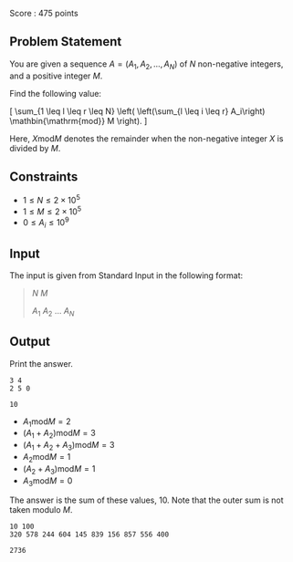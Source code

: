 Score : $475$ points

## Problem Statement

You are given a sequence $A = (A_1, A_2, \dots, A_N)$ of $N$ non-negative integers, and a positive integer $M$.

Find the following value:

\[
\sum_{1 \leq l \leq r \leq N} \left( \left(\sum_{l \leq i \leq r} A_i\right) \mathbin{\mathrm{mod}} M \right).
\]

Here, $X \mathbin{\mathrm{mod}} M$ denotes the remainder when the non-negative integer $X$ is divided by $M$.

## Constraints

- $1 \leq N \leq 2 \times 10^5$
- $1 \leq M \leq 2 \times 10^5$
- $0 \leq A_i \leq 10^9$

## Input

The input is given from Standard Input in the following format:

> $N$ $M$
> 
> $A_1$ $A_2$ $\dots$ $A_N$

## Output

Print the answer.

```input1
3 4
2 5 0
```

```output1
10
```

- $A_1 \mathbin{\mathrm{mod}} M = 2$
- $(A_1+A_2) \mathbin{\mathrm{mod}} M = 3$
- $(A_1+A_2+A_3) \mathbin{\mathrm{mod}} M = 3$
- $A_2 \mathbin{\mathrm{mod}} M = 1$
- $(A_2+A_3) \mathbin{\mathrm{mod}} M = 1$
- $A_3 \mathbin{\mathrm{mod}} M = 0$

The answer is the sum of these values, $10$. Note that the outer sum is not taken modulo $M$.

```input2
10 100
320 578 244 604 145 839 156 857 556 400
```

```output2
2736
```